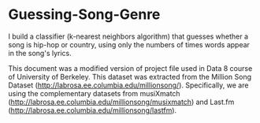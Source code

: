 # Guessing-Song-Genre

I build a classifier (k-nearest neighbors algorithm) that guesses whether a song is hip-hop or country, using only the numbers of times words appear in the song's lyrics.

This document was a modified version of project file used in Data 8 course of University of Berkeley.
This dataset was extracted from the Million Song Dataset (http://labrosa.ee.columbia.edu/millionsong/). Specifically, we are using the complementary datasets from musiXmatch (http://labrosa.ee.columbia.edu/millionsong/musixmatch) and Last.fm (http://labrosa.ee.columbia.edu/millionsong/lastfm).

